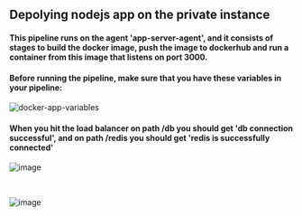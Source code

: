 ## Depolying nodejs app on the private instance
#### This pipeline runs on the agent 'app-server-agent', and it consists of stages to build the docker image, push the image to dockerhub and run a container from this image that listens on port 3000.

#### Before running the pipeline, make sure that you have these variables in your pipeline:

![docker-app-variables](https://github.com/aiishaa/AzureDevOps-Task/assets/57088227/d3b255a6-0afb-4e37-baaf-9223bd304f81)
<br>

#### When you hit the load balancer on path /db you should get 'db connection successful', and on path /redis you should get 'redis is successfully connected'
![image](https://github.com/aiishaa/AzureDevOps-Task/assets/57088227/0e68e5ed-5ec6-40be-89a7-f7f130f1deca)

<br>

![image](https://github.com/aiishaa/AzureDevOps-Task/assets/57088227/55d2f910-acad-4406-a41a-b60e5e1dacd2)


